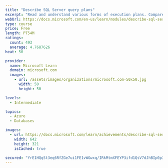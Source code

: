 ```yaml
---
title: "Describe SQL Server query plans"
excerpt: "Read and understand various forms of execution plans. Compare estimated vs actual plans. Learn how and why plans are generated."
webUrl: https://docs.microsoft.com/en-us/learn/modules/describe-sql-server-query-plans/
type: course
price: Free
length: PT54M
ratings:
  count: 493
  average: 4.7687626
heat: 50

provider:
  name: Microsoft Learn
  domain: microsoft.com
  images:
    - url: /assets/images/organizations/microsoft.com-50x50.jpg
      width: 50
      height: 50

levels:
  - Intermediate

topics:
  - Azure
  - Databases

images:
  - url: https://docs.microsoft.com/learn/achievements/describe-sql-server-query-plans-social.png
    width: 642
    height: 321
    isCached: true

secured: "YrE1HQqSt3eq6RfZGe7ui1FE1vWGwxq/IRkMtmXFEYP3ifd1QsV7dJhBIp0p3i/wm6V8nL0Y3ihk6KM+w1TQQztf5vjwzjY0v7Gaf1Lqza/kfb6ktC8nX7M+DXOCqBYrtzGhJKLiEYBzEwAeLPZZceRaPC4UaeR6z2FmUAwLDGP5qSxr9zISPg1BYqrh9+c4CVYQZ7AFmSjE9rfzng47etgT5GhXLssy1HwoD39QhYrEr6YUdFybp5QE6Flra6bEfGNdzduA7n+8zFsosWfPioS6ASX7jYiPU6OeE3xSOuer9oGnQ0IzWRldgkuFDbIUi8Xjg9NYIyVERJNa//mbO9DWtSx09jyaZKGzLyUxG6aHYAR3jIqfJJ78NituTefQrZYifGCl/KcmHk+8MbWU/m0Ev/refKoV5+kheBWp2hI=;FWXledHH/MIK5CUnzd9AQw=="
---
```


